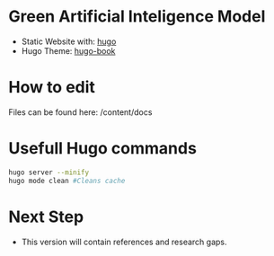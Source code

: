 # Green Artificial Inteligence Model

- Static Website with: [hugo](https://gohugo.io/)
- Hugo Theme: [hugo-book](https://github.com/alex-shpak/hugo-book)

# How to edit
Files can be found here: /content/docs

# Usefull Hugo commands

```bash
hugo server --minify
hugo mode clean #Cleans cache
```

# Next Step
- This version will contain references and research gaps.
